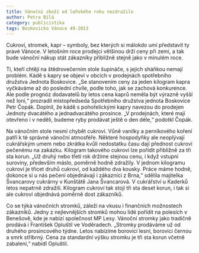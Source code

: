 ```yaml
---
title: Vánoční zboží od loňského roku nezdražilo
author: Petra Bílá
category: publicistika
tags: Boskovicko Vánoce 49-2013
---
```


Cukroví, stromek, kapr – symboly, bez kterých si málokdo umí představit ty pravé Vánoce. V letošním roce prodejci většinou drží ceny při zemi, a tak bude vánoční nákup stát zákazníky přibližně stejně jako v minulém roce.

Ti, kteří chtějí na štědrovečerním stole šupináče, s jejich sháňkou nemají problém. Kádě s kapry se objeví v obcích v prodejnách spotřebního družstva Jednota Boskovice. „Se stanovením ceny za jeden kilogram kapra vyčkáváme až do poslední chvíle, podle toho, jak se zachová konkurence. Ale podle prognóz dodavatelů by letos cena kaprů neměla být výrazně vyšší než loni,“ prozradil místopředseda Spotřebního družstva jednota Boskovice Petr Čopák. Doplnil, že kádě s pohořelickými kapry navezou do prodejen Jednoty dvacátého a jednadvacátého prosince. „V prodejnách, které mají otevřeno i v neděli, budeme ryby prodávat ještě o den déle,“ podotkl Čopák.

Na vánočním stole nesmí chybět cukroví. Vůně vanilky a perníkového koření patří k té správné vánoční atmosféře. Některé hospodyňky ale neoplývají cukrářským umem nebo zkrátka kvůli nedostatku času dají přednost cukroví pečenému na zakázku. Kilogram takového cukroví lze pořídit přibližně za tři sta korun. „Už druhý nebo třetí rok držíme stejnou cenu, i když vstupní suroviny, především máslo, poměrně hodně zdražily. V jednom kilogramu cukroví je třicet druhů cukroví, od každého dva kousky. Práce máme hodně, dokonce si u nás pečení objednávají i zákazníci z Brna,“ sdělila majitelka Švancarovy cukrárny v Kunštátě Jana Švancarová. V cukrářství u Kaderků letos nepatrně zdražili. Kilogram cukroví tak stojí tři sta deset korun, i tak si ale cukroví objednává poměrně dost zákazníků.

Co se týká vánočních stromků, záleží na vkusu i finančních možnostech zákazníků. Jedny z nejlevnějších stromků mohou lidé pořídit na polesích v  Benešově, kde je nabízí společnost MP Lesy. Vánoční stromky jako tradičně prodává i František Opluštil ve Voděradech. „Stromky prodáváme už od druhého prosincového týdne. Letos nabízíme borovici lesní, borovici černou a smrk stříbrný. Cena za standardní výšku stromku je tři sta korun včetně zabalení,“ nabídl Opluštil.
